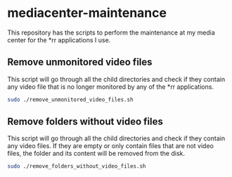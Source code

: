 # mediacenter-maintenance

This repository has the scripts to perform the maintenance at my media center for the *rr applications I use.

## Remove unmonitored video files

This script will go through all the child directories and check if they contain any video file that is no longer monitored by any of the *rr applications.

```bash
sudo ./remove_unmonitored_video_files.sh
```

## Remove folders without video files

This script will go through all the child directories and check if they contain any video files. If they are empty or only contain files that are not video files, the folder and its content will be removed from the disk.

```bash
sudo ./remove_folders_without_video_files.sh
```
